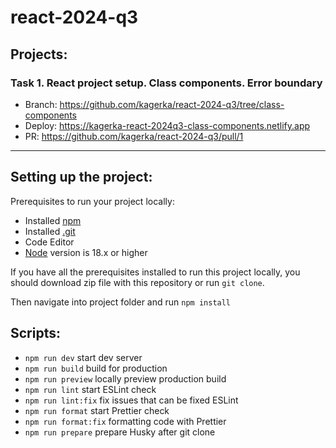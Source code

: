# react-2024-q3

## Projects:

### Task 1. React project setup. Class components. Error boundary
- Branch: https://github.com/kagerka/react-2024-q3/tree/class-components
- Deploy: https://kagerka-react-2024q3-class-components.netlify.app
- PR: https://github.com/kagerka/react-2024-q3/pull/1

---

## Setting up the project:

Prerequisites to run your project locally:

- Installed [npm](https://www.npmjs.com/)
- Installed [.git](https://git-scm.com/)
- Code Editor
- [Node](https://nodejs.org/en) version is 18.x or higher

If you have all the prerequisites installed to run this project locally, you should download zip file with this repository or run `git clone`.

Then navigate into project folder and run `npm install`

## Scripts:

- `npm run dev` start dev server
- `npm run build` build for production
- `npm run preview` locally preview production build
- `npm run lint` start ESLint check
- `npm run lint:fix` fix issues that can be fixed ESLint
- `npm run format` start Prettier check
- `npm run format:fix` formatting code with Prettier
- `npm run prepare` prepare Husky after git clone